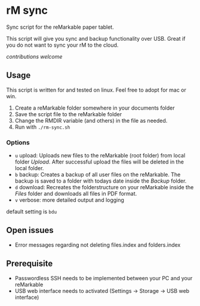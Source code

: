 # rM sync

Sync script for the reMarkable paper tablet.

This script will give you sync and backup functionality over USB. Great if you do not want to sync your rM to the cloud.

_contributions welcome_

## Usage

This script is written for and tested on linux. Feel free to adopt for mac or win.

 1. Create a reMarkable folder somewhere in your documents folder
 2. Save the script file to the reMarkable folder
 3. Change the RMDIR variable (and others) in the file as needed.
 4. Run with `./rm-sync.sh`
 
### Options

 * `u` upload: Uploads new files to the reMarkable (root folder) from local folder _Upload_. After successful upload the files will be deleted in the local folder.
 * `b` backup: Creates a backup of all user files on the reMarkable. The backup is saved to a folder with todays date inside the _Backup_ folder.
 * `d` download: Recreates the folderstructure on your reMarkable inside the _Files_ folder and downloads all files in PDF format.
 * `v` verbose: more detailed output and logging
 
 default setting is `bdu`

## Open issues

 * Error messages regarding not deleting files.index and folders.index

## Prerequisite

 * Passwordless SSH needs to be implemented between your PC and your reMarkable
 * USB web interface needs to activated (Settings -> Storage -> USB web interface)
